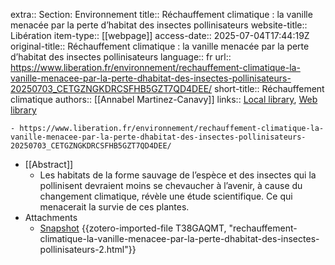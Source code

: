 extra:: Section: Environnement
title:: Réchauffement climatique : la vanille menacée par la perte d’habitat des insectes pollinisateurs
website-title:: Libération
item-type:: [[webpage]]
access-date:: 2025-07-04T17:44:19Z
original-title:: Réchauffement climatique : la vanille menacée par la perte d’habitat des insectes pollinisateurs
language:: fr
url:: https://www.liberation.fr/environnement/rechauffement-climatique-la-vanille-menacee-par-la-perte-dhabitat-des-insectes-pollinisateurs-20250703_CETGZNGKDRCSFHB5GZT7QD4DEE/
short-title:: Réchauffement climatique
authors:: [[Annabel Martinez-Canavy]]
links:: [Local library](zotero://select/library/items/4LM2JW8C), [Web library](https://www.zotero.org/users/46463/items/4LM2JW8C)

	- https://www.liberation.fr/environnement/rechauffement-climatique-la-vanille-menacee-par-la-perte-dhabitat-des-insectes-pollinisateurs-20250703_CETGZNGKDRCSFHB5GZT7QD4DEE/
- [[Abstract]]
	- Les habitats de la forme sauvage de l’espèce et des insectes qui la pollinisent devraient moins se chevaucher à l’avenir, à cause du changement climatique, révèle une étude scientifique. Ce qui menacerait la survie de ces plantes.
- Attachments
	- [Snapshot](https://www.liberation.fr/environnement/rechauffement-climatique-la-vanille-menacee-par-la-perte-dhabitat-des-insectes-pollinisateurs-20250703_CETGZNGKDRCSFHB5GZT7QD4DEE/) {{zotero-imported-file T38GAQMT, "rechauffement-climatique-la-vanille-menacee-par-la-perte-dhabitat-des-insectes-pollinisateurs-2.html"}}